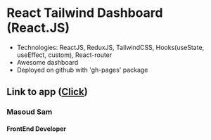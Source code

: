 # React Tailwind Dashboard (React.JS)
- Technologies: ReactJS, ReduxJS, TailwindCSS, Hooks(useState, useEffect, custom), React-router
- Awesome dashboard
- Deployed on github with 'gh-pages' package
## Link to app ([Click](https://massam89.github.io/react-tailwind-dashboard/))

### Masoud Sam
#### FrontEnd Developer